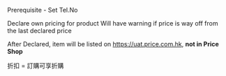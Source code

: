 Prerequisite - Set Tel.No

Declare own pricing for product
Will have warning if price is way off from the last declared price

After Declared, item will be listed on https://uat.price.com.hk, **not in Price Shop**

折扣 = 訂購可享折購